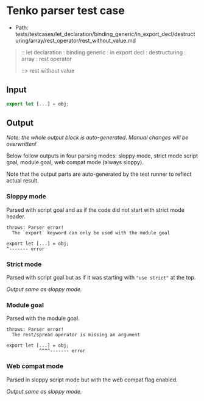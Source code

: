 # Tenko parser test case

- Path: tests/testcases/let_declaration/binding_generic/in_export_decl/destructuring/array/rest_operator/rest_without_value.md

> :: let declaration : binding generic : in export decl : destructuring : array : rest operator
>
> ::> rest without value

## Input

`````js
export let [...] = obj;
`````

## Output

_Note: the whole output block is auto-generated. Manual changes will be overwritten!_

Below follow outputs in four parsing modes: sloppy mode, strict mode script goal, module goal, web compat mode (always sloppy).

Note that the output parts are auto-generated by the test runner to reflect actual result.

### Sloppy mode

Parsed with script goal and as if the code did not start with strict mode header.

`````
throws: Parser error!
  The `export` keyword can only be used with the module goal

export let [...] = obj;
^------- error
`````

### Strict mode

Parsed with script goal but as if it was starting with `"use strict"` at the top.

_Output same as sloppy mode._

### Module goal

Parsed with the module goal.

`````
throws: Parser error!
  The rest/spread operator is missing an argument

export let [...] = obj;
            ^^^^------- error
`````


### Web compat mode

Parsed in sloppy script mode but with the web compat flag enabled.

_Output same as sloppy mode._
